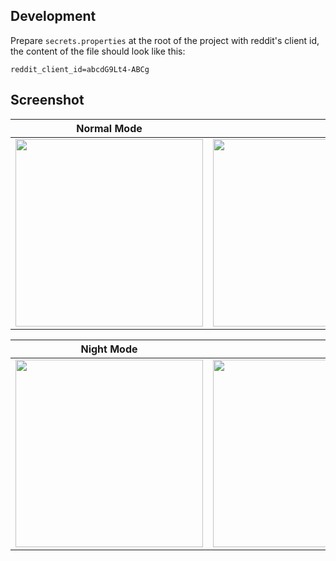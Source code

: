 ## Development
Prepare `secrets.properties` at the root of the project with reddit's client id, the content of the file should look like this:

```
reddit_client_id=abcdG9Lt4-ABCg
```

## Screenshot
|Normal Mode| | |
|-|-|-|
|<img src="https://user-images.githubusercontent.com/1988156/143842708-0682ba8f-0011-4389-a307-6c3cfc369584.png" width="300px" />|<img src="https://user-images.githubusercontent.com/1988156/143842719-d3ff59e7-1938-4238-b6a9-73540f7b0b08.png" width="300px" />|<img src="https://user-images.githubusercontent.com/1988156/143842723-5b9fcbb6-24e0-4419-89bc-d5e8d2084d9c.png" width="300px" />|


|Night Mode| | |
|-|-|-|
|<img src="https://user-images.githubusercontent.com/1988156/143842104-68b2f7fd-77c4-4fda-9297-15e027bca399.png" width="300px" />|<img src="https://user-images.githubusercontent.com/1988156/143842118-98f31ebf-206a-4a83-a9c2-420eaa99923e.png" width="300px" />|<img src="https://user-images.githubusercontent.com/1988156/143842124-11ee1119-5ab1-4054-a076-7366b0b5a653.png" width="300px" />|

